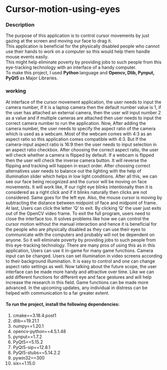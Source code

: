 # Cursor-motion-using-eyes



### Description 

The purpose of this application is to control cursor movements by just gazing at the screen and moving our face to drag it. <br>
This application is beneficial for the physically disabled people who cannot use their hands to work on a computer so this would help them handle mouse events easily. <br>
This might help eliminate poverty by providing jobs to such people from this eye-tracking technology with an interface of a handy computer. <br>
To make this project, I used <b> Python </b> language and <b> Opencv, Dlib, Pynput, PyQt5 </b> as Major Libraries.

### working

At interface of the cursor movement application, the user needs to input the camera number, if it is a laptop camera then the default number value is 1, if the user has attached an external camera, then the user will input number 2 as a value and if multiple cameras are attached then user needs to input the correct camera number to run the application. 
Now, After adding the camera number, the user needs to specify the aspect ratio of the camera which is used as a webcam. Most of the webcam comes with 4:3 as an aspect ratio so this application comes compatible with 4:3. But If the camera-input aspect ratio is 16:9 then the user needs to input selection in an aspect ratio checkbox. 
After choosing the correct aspect ratio, the user will check whether a camera is flipped by default. If a webcam is flipped then the user will check the inverse camera button. It will reverse the flipping and tracking will happen in exact order. After choosing correct alternatives user needs to balance out the lighting with the help of illumination slider which helps in low light conditions. 
After all this, we can see our face being recognized and the cursor will be moving on face movements. 
It will work like, If our right eye blinks intentionally then it is considered as a right click and if it blinks naturally then clicks are not considered. Same goes for the left eye. Also, the mouse cursor is moving by subtracting the distance between midpoint of face and midpoint of frame.
At last, Users can click the letter ‘Q’ to exit. By clicking ’Q’ the user just exits out of the OpenCV video frame. To exit the full program, users need to close the interface too. 
It solves problems like how we can control the cursor motion without the manual interaction and hence it is beneficial for the people who are physically disabled as they can use their eyes to communicate with the computers and probably will not be dependent on anyone. So it will eliminate poverty by providing jobs to such people from this eye-tracking technology.
There are many pros of using this as in this application, Users can use it in-game for many game functions. Camera input can be changed. Users can set illumination in video screens according to their background illumination. It is easy to control and one can change aspect ratio settings as well.
Now talking about the future scope, the user interface can be made more handy and attractive over time. Like we can add different functions for different eye and face gestures and will help increase the research in this field. Game functions can be made more advanced. In the upcoming updates, any individual in distress can be helped with communication to a far greater extent.

#### To run the project, install the following dependencies:

1. cmake==3.18.4.post1
2. dlib==19.21.1
3. numpy==1.20.1
4. opencv-python==4.5.1.48
5. pynput==1.7.2
6. PyQt5==5.15.2
7. PyQt5-sip==12.8.1
8. PyQt5-stubs==5.14.2.2
9. pywin32==300
10. six==1.15.0



